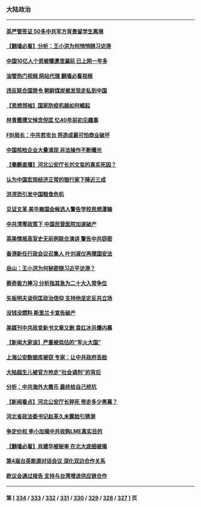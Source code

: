 ### 大陆政治
---
#### [英严管签证 50多中共军方背景留学生离境](../../pages/ncid277/n13775291.md?07071245) 
#### [【翻墙必看】分析：王小洪为何悄悄随习访港](../../pages/ncid277/n13775345.md?07071245) 
#### [中国10亿人个资被曝遭泄漏前 已上网一年多](../../pages/ncid277/n13775230.md?07071245) 
#### [油管热门视频 网站代理 翻墙必看视频](http://209.222.30.114:81/youtube.html?07071245)
#### [违反联合国禁令 朝鲜煤炭被发现走私到中国](../../pages/ncid277/n13775248.md?07071245) 
#### [【思想领袖】国家防疫机器如何崛起](../../pages/ncid277/n13761024.md?07071245) 
#### [林青霞撰文悼念倪匡 忆40年前初见趣事](../../pages/ncid277/n13775176.md?07071245) 
#### [FBI局长：中共若攻台 将造成最可怕商业破坏](../../pages/ncid277/n13775202.md?07071245) 
#### [中国核检企业大量涌现 非法操作不断曝光](../../pages/ncid277/n13775207.md?07071245) 
#### [【秦鹏直播】河北公安厅长刘文玺的真实死因？](../../pages/ncid277/n13775180.md?07071245) 
#### [认为中国宏观经济正常的银行家下降近三成](../../pages/ncid277/n13775169.md?07071245) 
#### [洪涝恐引发中国粮食危机](../../pages/ncid277/n13775159.md?07071245) 
#### [见证文革 美华裔国会候选人警告学校思想灌输](../../pages/ncid277/n13775021.md?07071245) 
#### [中共清零政策下 中国民营医院加速破产](../../pages/ncid277/n13774881.md?07071245) 
#### [英美情报高官史无前例联合演讲 警告中共窃密](../../pages/ncid277/n13775046.md?07071245) 
#### [香港新任行政会议召集人 叶刘淑仪再撑国安法](../../pages/ncid277/n13774965.md?07071245) 
#### [岳山：王小洪为何秘密随习近平访港？](../../pages/ncid277/n13774491.md?07071245) 
#### [蔡奇极力捧习 分析指其急为二十大入常争位](../../pages/ncid277/n13775009.md?07071245) 
#### [矢板明夫谈倪匡政治信仰 支持他坚定反共立场](../../pages/ncid277/n13774886.md?07071245) 
#### [没钱没燃料 斯里兰卡宣告破产](../../pages/ncid277/n13774927.md?07071245) 
#### [美媒刊中共政变新书文章又删 袁红冰另爆内幕](../../pages/ncid277/n13774840.md?07071245) 
#### [【新闻大家谈】严重被低估的“军火大国”](../../pages/ncid277/n13774488.md?07071245) 
#### [上海公安数据库被窃 专家：让中共政府丢脸](../../pages/ncid277/n13774436.md?07071245) 
#### [大陆超生儿被官方抢走“社会调剂”的背后](../../pages/ncid277/n13774832.md?07071245) 
#### [分析：中共海外大撒币 最终给自己挖坑](../../pages/ncid277/n13774335.md?07071245) 
#### [【新闻看点】河北公安厅长猝死 带走多少黑幕？](../../pages/ncid277/n13774333.md?07071245) 
#### [河北省政法委书记赵革久未露脸引猜测](../../pages/ncid277/n13774573.md?07071245) 
#### [争定价权 李小加揭中共收购LME真实目的](../../pages/ncid277/n13774609.md?07071245) 
#### [【翻墙必看】肖建华被秘审 在北大底细被揭](../../pages/ncid277/n13774429.md?07071245) 
#### [第4届台英能源对话会议 深化双边合作关系](../../pages/ncid277/n13774495.md?07071245) 
#### [欧议会通过报告 支持与台湾增进供应链合作](../../pages/ncid277/n13774466.md?07071245) 

---
#### 第 [ [334](./334.md?07071245) / [333](./333.md?07071245) / [332](./332.md?07071245) / [331](./331.md?07071245) / [330](./330.md?07071245) / [329](./329.md?07071245) / [328](./328.md?07071245) / [327](./327.md?07071245) ] 页
